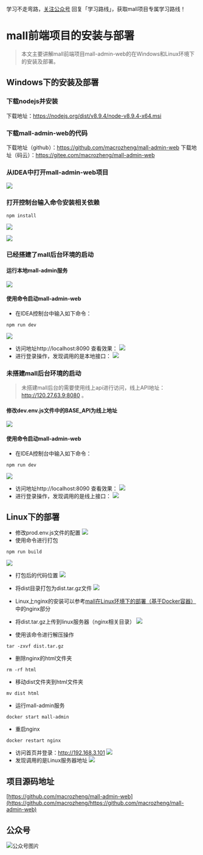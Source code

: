 学习不走弯路，[关注公众号](#公众号) 回复「学习路线」，获取mall项目专属学习路线！

# mall前端项目的安装与部署

> 本文主要讲解mall前端项目mall-admin-web的在Windows和Linux环境下的安装及部署。

## Windows下的安装及部署

### 下载nodejs并安装
下载地址：https://nodejs.org/dist/v8.9.4/node-v8.9.4-x64.msi

### 下载mall-admin-web的代码
下载地址（github）：https://github.com/macrozheng/mall-admin-web
下载地址（码云）：https://gitee.com/macrozheng/mall-admin-web

### 从IDEA中打开mall-admin-web项目
![](../images/tech_screen_12.png)
### 打开控制台输入命令安装相关依赖
```shell
npm install
```
![](../images/tech_screen_13.png)

![](../images/tech_screen_14.png)

### 已经搭建了mall后台环境的启动

#### 运行本地mall-admin服务
![](../images/tech_screen_15.png)

#### 使用命令启动mall-admin-web
- 在IDEA控制台中输入如下命令：
```shell
npm run dev
```
![](../images/tech_screen_16.png)
- 访问地址http://localhost:8090 查看效果：
![](../images/tech_screen_17.png)
- 进行登录操作，发现调用的是本地接口：
![](../images/tech_screen_18.png)

### 未搭建mall后台环境的启动

> 未搭建mall后台的需要使用线上api进行访问，线上API地址：http://120.27.63.9:8080 。

#### 修改dev.env.js文件中的BASE_API为线上地址

![](../images/tech_screen_19.png)

#### 使用命令启动mall-admin-web

- 在IDEA控制台中输入如下命令：
```shell
npm run dev
```
![](../images/tech_screen_16.png)
- 访问地址http://localhost:8090 查看效果：
![](../images/tech_screen_17.png)
- 进行登录操作，发现调用的是线上接口：
![](../images/tech_screen_20.png)

## Linux下的部署

- 修改prod.env.js文件的配置
![](../images/tech_screen_21.png)
- 使用命令进行打包
```shell
npm run build
```
![](../images/tech_screen_22.png)
- 打包后的代码位置
![](../images/tech_screen_23.png)

- 将dist目录打包为dist.tar.gz文件
![](../images/tech_screen_24.png)
- Linux上nginx的安装可以参考[mall在Linux环境下的部署（基于Docker容器）](https://mp.weixin.qq.com/s/0fVMK107i5bBq8kGQqg8KA)中的nginx部分
- 将dist.tar.gz上传到linux服务器（nginx相关目录）
![](../images/tech_screen_27.png)
- 使用该命令进行解压操作
```shell
tar -zxvf dist.tar.gz
```
- 删除nginx的html文件夹
```shell
rm -rf html
```
- 移动dist文件夹到html文件夹
```shell
mv dist html
```
- 运行mall-admin服务
```shell
docker start mall-admin
```
- 重启nginx
```shell
docker restart nginx
```
- 访问首页并登录：http://192.168.3.101
![](../images/tech_screen_25.png)
- 发现调用的是Linux服务器地址
![](../images/tech_screen_26.png)

## 项目源码地址

[https://github.com/macrozheng/mall-admin-web](https://github.com/macrozheng/https://github.com/macrozheng/mall-admin-web)

## 公众号

![公众号图片](http://macro-oss.oss-cn-shenzhen.aliyuncs.com/mall/banner/qrcode_for_macrozheng_258.jpg)
